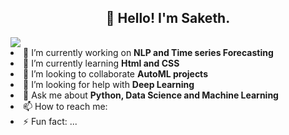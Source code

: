 <h2 align="center">👋 Hello! I'm Saketh.</h2>
<A Data science Enthusiast specialized in Data science and Machine learning. I'm also a Data Analyst.>
<img align="center" src="https://i.pinimg.com/originals/77/29/f4/7729f4ebf5dd3d6754dee0ed5837ef77.gif"


- 🔭 I’m currently working on **NLP and Time series Forecasting**
- 🌱 I’m currently learning **Html and CSS**
- 👯 I’m looking to collaborate **AutoML projects**
- 🤔 I’m looking for help with **Deep Learning**
- 💬 Ask me about **Python, Data Science and Machine Learning**
- 📫 How to reach me: 
- ⚡ Fun fact: ...